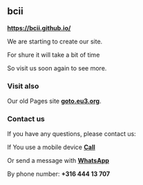 ## <strong>bcii</strong>
<a href="https://bcii.github.io/"><strong>https://bcii.github.io/</strong></a>
  
We are starting to create our site.

For shure it will take a bit of time

So visit us soon again to see more.

### <strong>Visit also</strong>
Our old Pages site <a href="http://goto.eu3.org"><strong>goto.eu3.org</strong></a>.

### <strong>Contact us</strong>
If you have any questions, please contact us:

If You use a mobile device <a href="tel:31644413707"><strong>Call</strong></a>

Or send a message with <a href="https://wa.me/31644413707" target="_blank" rel="noopener"><strong>WhatsApp</strong></a>

By phone number: <strong>+316 444 13 707</strong>
